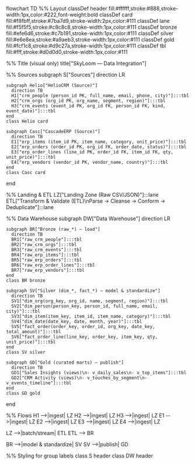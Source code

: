 flowchart TD
  %% Layout
  classDef header fill:#ffffff,stroke:#888,stroke-width:1px,color:#222,font-weight:bold
  classDef card fill:#f8fbff,stroke:#7ba7d9,stroke-width:2px,color:#111
  classDef lane fill:#f5f5f5,stroke:#c8c8c8,stroke-width:1px,color:#111
  classDef bronze fill:#efe6d6,stroke:#c7b191,stroke-width:1px,color:#111
  classDef silver fill:#e6e8ea,stroke:#a9aeb3,stroke-width:1px,color:#111
  classDef gold fill:#fcf1c8,stroke:#d9c27a,stroke-width:1px,color:#111
  classDef tbl fill:#fff,stroke:#d0d0d0,stroke-width:1px,color:#111

  %% Title (visual only)
  title["SkyLoom — Data Integration"]

  %% Sources
  subgraph S["Sources"]
    direction LR

    subgraph Helio["HelioCRM (Source)"]
      direction TB
      H1["crm_people (person_id PK, full_name, email, phone, city)"]:::tbl
      H2["crm_orgs (org_id PK, org_name, segment, region)"]:::tbl
      H3["crm_events (event_id PK, org_id FK, person_id FK, kind, event_date)"]:::tbl
    end
    class Helio card

    subgraph Casc["CascadeERP (Source)"]
      direction TB
      E1["erp_items (item_id PK, item_name, category, unit_price)"]:::tbl
      E2["erp_orders (order_id PK, org_id FK, order_date, status)"]:::tbl
      E3["erp_order_lines (line_id PK, order_id FK, item_id FK, qty, unit_price)"]:::tbl
      E4["erp_vendors (vendor_id PK, vendor_name, country)"]:::tbl
    end
    class Casc card
  end

  %% Landing & ETL
  LZ["Landing Zone (Raw CSV/JSON)"]:::lane
  ETL["Transform & Validate (ETL)\nParse → Cleanse → Conform → Deduplicate"]:::lane

  %% Data Warehouse
  subgraph DW["Data Warehouse"]
    direction LR

    subgraph BR["Bronze (raw_*) — load"]
      direction TB
      BR1["raw_crm_people"]:::tbl
      BR2["raw_crm_orgs"]:::tbl
      BR3["raw_crm_events"]:::tbl
      BR4["raw_erp_items"]:::tbl
      BR5["raw_erp_orders"]:::tbl
      BR6["raw_erp_order_lines"]:::tbl
      BR7["raw_erp_vendors"]:::tbl
    end
    class BR bronze

    subgraph SV["Silver (dim_*, fact_*) — model & standardize"]
      direction TB
      SV1["dim_org(org_key, org_id, name, segment, region)"]:::tbl
      SV2["dim_person(person_key, person_id, full_name, email, city)"]:::tbl
      SV3["dim_item(item_key, item_id, item_name, category)"]:::tbl
      SV4["dim_date(date_key, date, month, year)"]:::tbl
      SV5["fact_order(order_key, order_id, org_key, date_key, total_amount)"]:::tbl
      SV6["fact_order_line(line_key, order_key, item_key, qty, unit_price)"]:::tbl
    end
    class SV silver

    subgraph GD["Gold (curated marts) — publish"]
      direction TB
      GD1["Sales Insights (views)\n- v_daily_sales\n- v_top_items"]:::tbl
      GD2["CRM Activity (views)\n- v_touches_by_segment\n- v_events_timeline"]:::tbl
    end
    class GD gold
  end

  %% Flows
  H1 -->|ingest| LZ
  H2 -->|ingest| LZ
  H3 -->|ingest| LZ
  E1 -->|ingest| LZ
  E2 -->|ingest| LZ
  E3 -->|ingest| LZ
  E4 -->|ingest| LZ

  LZ -->|batch/stream| ETL
  ETL --> BR

  BR -->|model & standardize| SV
  SV -->|publish| GD

  %% Styling for group labels
  class S header
  class DW header
